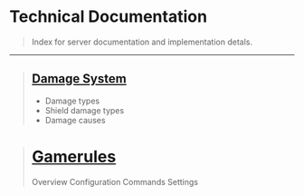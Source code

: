 # Technical Documentation

> Index for server documentation and implementation detals.

---

> ## [Damage System](Damage)
>
> - Damage types
> - Shield damage types
> - Damage causes

> # [Gamerules](Gamerules)
>
> Overview
> Configuration
> Commands
> Settings
